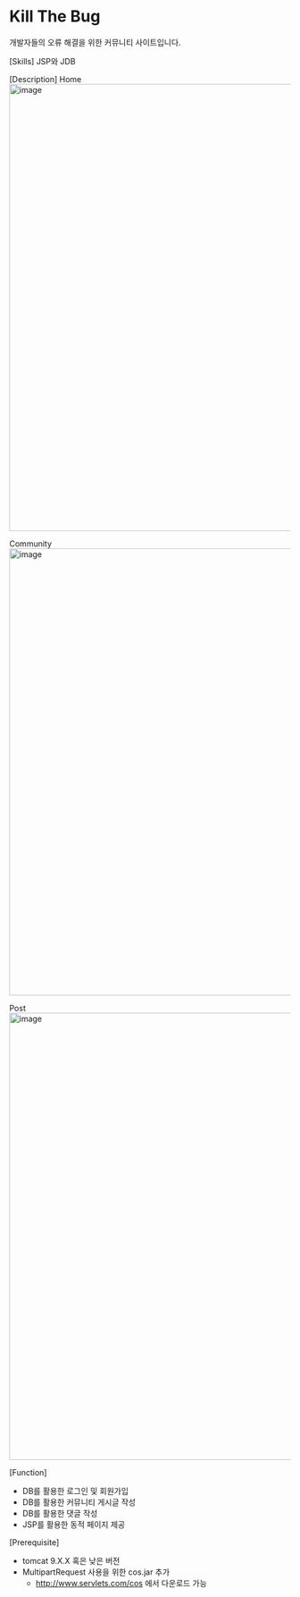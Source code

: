 # Kill The Bug
개발자들의 오류 해결을 위한 커뮤니티 사이트입니다.

[Skills]
JSP와 JDB


[Description]
Home
<img width="800" alt="image" src="https://github.com/lsh2613/myWeb/assets/104637774/019f8808-6d4a-4442-8fa6-4ca3e0e27968">

Community
<img width="800" alt="image" src="https://github.com/lsh2613/myWeb/assets/104637774/c0372d1a-3517-4e2c-bbba-272700b68ef2">

Post
<img width="800" alt="image" src="https://github.com/lsh2613/myWeb/assets/104637774/5f0dc8c9-6684-423c-bcf1-faabfc69f48f">



[Function]
- DB를 활용한 로그인 및 회원가입
- DB를 활용한 커뮤니티 게시글 작성
- DB를 활용한 댓글 작성
- JSP를 활용한 동적 페이지 제공

[Prerequisite]
- tomcat 9.X.X 혹은 낮은 버전
- MultipartRequest 사용을 위한 cos.jar 추가
  - http://www.servlets.com/cos 에서 다운로드 가능
